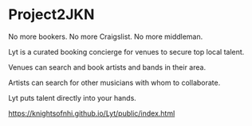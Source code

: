 # Project2JKN

No more bookers. No more Craigslist. No more middleman. 

Lyt is a curated booking concierge for venues to secure top local talent.

Venues can search and book artists and bands in their area.

Artists can search for other musicians with whom to collaborate.

Lyt puts talent directly into your hands.

https://knightsofnhi.github.io/Lyt/public/index.html